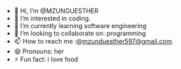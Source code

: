- 👋 Hi, I’m @MZUNGUESTHER
- 👀 I’m interested in coding.
- 🌱 I’m currently learning software engineering
- 💞️ I’m looking to collaborate on: programming
- 📫 How to reach me :@mzunduesther597@gmail.com.
- 😄 Pronouns: her
- ⚡ Fun fact: i love food

<!---
MZUNGUESTHER/MZUNGUESTHER is a ✨ special ✨ repository because its `README.md` (this file) appears on your GitHub profile.
You can click the Preview link to take a look at your changes.
--->
